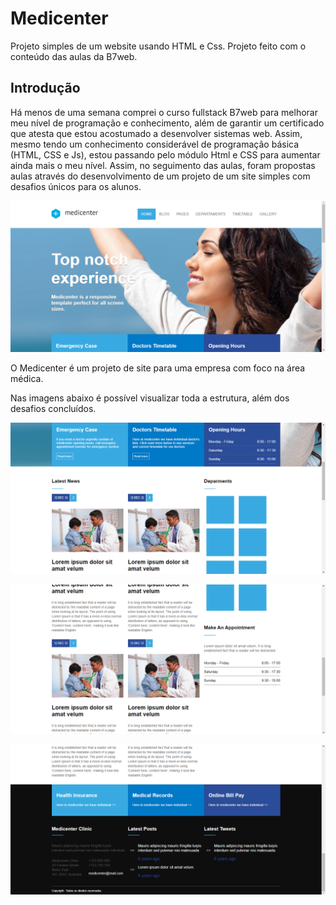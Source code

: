 # Medicenter 

Projeto simples de um website usando HTML e Css. Projeto feito com o conteúdo das aulas da B7web.

## Introdução

Há menos de uma semana comprei o curso fullstack B7web para melhorar meu nível de programação e conhecimento, além de garantir um certificado que atesta que estou acostumado a desenvolver sistemas web. Assim, mesmo tendo um conhecimento considerável de programação básica (HTML, CSS e Js), estou passando pelo módulo Html e CSS para aumentar ainda mais o meu nível. Assim, no seguimento das aulas, foram propostas aulas através do desenvolvimento de um projeto de um site simples com desafios únicos para os alunos.

![img](./README/Header.png)

O Medicenter é um projeto de site para uma empresa com foco na área médica.

Nas imagens abaixo é possível visualizar toda a estrutura, além dos desafios concluídos.

![img](./README/Main_1.png)

![img](./README/Main_2.png)

![img](./README/Footer.png)